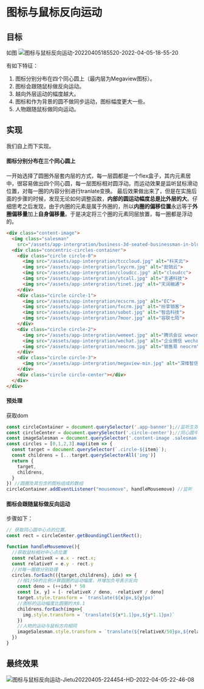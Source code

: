 # 图标与鼠标反向运动
## 目标
如图
![图标与鼠标反向运动-20220405185520-2022-04-05-18-55-20](https://egoist-markdown-image-bucket.oss-cn-beijing.aliyuncs.com/图标与鼠标反向运动-20220405185520-2022-04-05-18-55-20.png)

有如下特征：
1. 图标分别分布在四个同心圆上（最内层为Megaview图标）。
2. 图标会跟随鼠标做反向运动。
3. 越向外层运动的幅度越大。
4. 图标和作为背景的圆不做同步运动，图标幅度更大一些。
5. 人物跟随鼠标做同向运动。

## 实现
我们自上而下实现。
#### 图标分别分布在三个同心圆上
一开始选择了圆圈外层套内层的方式，每一层圆都是一个flex盒子，其内元素居中，很容易做出四个同心圆，每一层图标相对圆浮动。而运动效果是监听鼠标滑动位置，对每一圈的内容分别进行tranlate变换。
最后效果做出来了，但是在实施后面的步骤的时候，发现无论如何调整函数，**内部的圆运动幅度总是比外层的大**。仔细思考之后发现，由于内圈的元素是属于外圈的，所以**内圈的偏移位置**永远等于**外圈偏移量**加上**自身偏移量**。于是决定将三个圈的元素同层放置，每一圈都是浮动的。
```html
<div class="content-image">
  <img class="salesman"
    src="/assets/app-intergration/business-3d-seated-businessman-in-blue-suit-with-laptop 1.png" alt="">
  <div class="concentric-circles-container">
    <div class="circle circle-0">
      <img src="/assets/app-intergration/tcccloud.jpg" alt="科天云">
      <img src="/assets/app-intergration/lxycrm.jpg" alt="励销云">
      <img src="/assets/app-intergration/cloudcc.jpg" alt="cloudcc">
      <img src="/assets/app-intergration/ytcall.jpg" alt="言通科技">
      <img src="/assets/app-intergration/tinet.jpg" alt="天润融通">
    </div>
    <div class="circle circle-1">
      <img src="/assets/app-intergration/ecscrm.jpg" alt="EC">
      <img src="/assets/app-intergration/fxcrm.jpg" alt="纷享销客">
      <img src="/assets/app-intergration/sobot.jpg" alt="智齿科技">
      <img src="/assets/app-intergration/7moor.jpg" alt="容联七陌">
    </div>
    <div class="circle circle-2">
      <img src="/assets/app-intergration/wemeet.jpg" alt="腾讯会议 wework">
      <img src="/assets/app-intergration/wechat.jpg" alt="企业微信 wechat">
      <img src="/assets/app-intergration/neocrm.jpg" alt="销售易 neocrm">
    </div>
    <div class="circle circle-3">
      <img src="/assets/app-intergration/megaview-min.jpg" alt="深维智信 megaview">
    </div>
    <div class="circle circle-center"></div>
  </div>
</div>
```
#### 预处理
获取dom
```js
const circleContainer = document.querySelector('.app-banner');//监听生效区域
const circleCenter = document.querySelector('.circle-center');//同心圆中心
const imageSalesman = document.querySelector('.content-image .salesman')//人物
const circles = [0,1,2,3].map(item => {
  const target = document.querySelector(`.circle-${item}`);
  const childrens = [...target.querySelectorAll('img')]
  return {
    target,
    childrens,
  }
}) //圆圈及其包含的图标组成的数组
circleContainer.addEventListener("mousemove", handleMousemove) //监听
```
#### 图标会跟随鼠标做反向运动
步骤如下：

```js
// 获取同心圆中心点的位置。
const rect = circleCenter.getBoundingClientRect();
```

```js
function handleMousemove(){
  //获取鼠标相对中心点位置
  const relativeX = e.x - rect.x;
  const relativeY = e.y - rect.y
  //对每一圈做分别处理
  circles.forEach(({target,childrens}, idx) => {
    //按1/50的比例计算圆圈的运动幅度，并增加负号表示反向
    const deno = (++idx) * 50
    const [x, y] = [- relativeX / deno, -relativeY / deno]
    target.style.transform = `translate(${x}px,${y}px)`
    //图标的运动幅度比圆圈的大0.1
    childrens.forEach(img=>{
      img.style.transform = `translate(${x*1.1}px,${y*1.1}px)`
    })
    //人物的运动与鼠标方向相同
    imageSalesman.style.transform = `translate(${relativeX/50}px,${relativeY/50}px)`
  })
}
```   
## 最终效果
![图标与鼠标反向运动-Jietu20220405-224454-HD-2022-04-05-22-46-08](https://egoist-markdown-image-bucket.oss-cn-beijing.aliyuncs.com/图标与鼠标反向运动-Jietu20220405-224454-HD-2022-04-05-22-46-08.gif)